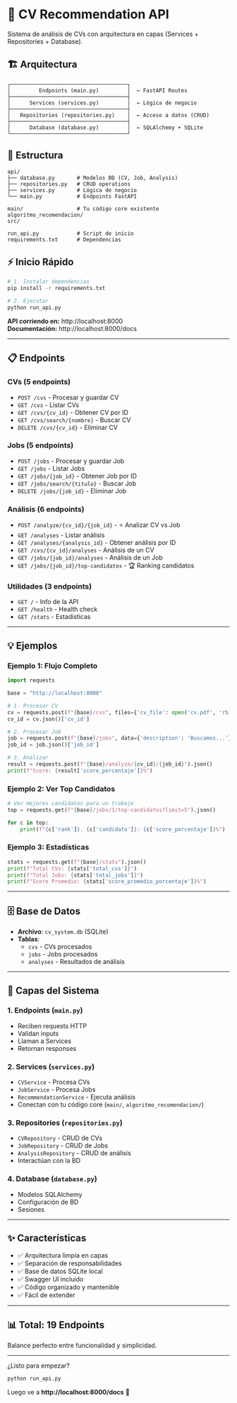 # 🎯 CV Recommendation API

Sistema de análisis de CVs con arquitectura en capas (Services + Repositories + Database).

## 🏗️ Arquitectura

```
┌─────────────────────────────────────┐
│         Endpoints (main.py)         │  ← FastAPI Routes
├─────────────────────────────────────┤
│      Services (services.py)         │  ← Lógica de negocio
├─────────────────────────────────────┤
│   Repositories (repositories.py)    │  ← Acceso a datos (CRUD)
├─────────────────────────────────────┤
│      Database (database.py)         │  ← SQLAlchemy + SQLite
└─────────────────────────────────────┘
```

## 📁 Estructura

```
api/
├── database.py       # Modelos BD (CV, Job, Analysis)
├── repositories.py   # CRUD operations
├── services.py       # Lógica de negocio
└── main.py           # Endpoints FastAPI

main/                 # Tu código core existente
algoritmo_recomendacion/
src/

run_api.py            # Script de inicio
requirements.txt      # Dependencias
```

## ⚡ Inicio Rápido

```bash
# 1. Instalar dependencias
pip install -r requirements.txt

# 2. Ejecutar
python run_api.py
```

**API corriendo en:** http://localhost:8000  
**Documentación:** http://localhost:8000/docs

---

## 📋 Endpoints

### **CVs** (5 endpoints)
- `POST /cvs` - Procesar y guardar CV
- `GET /cvs` - Listar CVs
- `GET /cvs/{cv_id}` - Obtener CV por ID
- `GET /cvs/search/{nombre}` - Buscar CV
- `DELETE /cvs/{cv_id}` - Eliminar CV

### **Jobs** (5 endpoints)
- `POST /jobs` - Procesar y guardar Job
- `GET /jobs` - Listar Jobs
- `GET /jobs/{job_id}` - Obtener Job por ID
- `GET /jobs/search/{titulo}` - Buscar Job
- `DELETE /jobs/{job_id}` - Eliminar Job

### **Análisis** (6 endpoints)
- `POST /analyze/{cv_id}/{job_id}` - ⭐ Analizar CV vs Job
- `GET /analyses` - Listar análisis
- `GET /analyses/{analysis_id}` - Obtener análisis por ID
- `GET /cvs/{cv_id}/analyses` - Análisis de un CV
- `GET /jobs/{job_id}/analyses` - Análisis de un Job
- `GET /jobs/{job_id}/top-candidatos` - 🏆 Ranking candidatos

### **Utilidades** (3 endpoints)
- `GET /` - Info de la API
- `GET /health` - Health check
- `GET /stats` - Estadísticas

---

## 💡 Ejemplos

### Ejemplo 1: Flujo Completo

```python
import requests

base = "http://localhost:8000"

# 1. Procesar CV
cv = requests.post(f"{base}/cvs", files={'cv_file': open('cv.pdf', 'rb')})
cv_id = cv.json()['cv_id']

# 2. Procesar Job
job = requests.post(f"{base}/jobs", data={'description': 'Buscamos...'})
job_id = job.json()['job_id']

# 3. Analizar
result = requests.post(f"{base}/analyze/{cv_id}/{job_id}").json()
print(f"Score: {result['score_porcentaje']}%")
```

### Ejemplo 2: Ver Top Candidatos

```python
# Ver mejores candidatos para un trabajo
top = requests.get(f"{base}/jobs/1/top-candidatos?limit=5").json()

for c in top:
    print(f"{c['rank']}. {c['candidato']}: {c['score_porcentaje']}%")
```

### Ejemplo 3: Estadísticas

```python
stats = requests.get(f"{base}/stats").json()
print(f"Total CVs: {stats['total_cvs']}")
print(f"Total Jobs: {stats['total_jobs']}")
print(f"Score Promedio: {stats['score_promedio_porcentaje']}%")
```

---

## 🗄️ Base de Datos

- **Archivo**: `cv_system.db` (SQLite)
- **Tablas**: 
  - `cvs` - CVs procesados
  - `jobs` - Jobs procesados
  - `analyses` - Resultados de análisis

---

## 🎯 Capas del Sistema

### 1. **Endpoints** (`main.py`)
- Reciben requests HTTP
- Validan inputs
- Llaman a Services
- Retornan responses

### 2. **Services** (`services.py`)
- `CVService` - Procesa CVs
- `JobService` - Procesa Jobs
- `RecommendationService` - Ejecuta análisis
- Conectan con tu código core (`main/`, `algoritmo_recomendacion/`)

### 3. **Repositories** (`repositories.py`)
- `CVRepository` - CRUD de CVs
- `JobRepository` - CRUD de Jobs
- `AnalysisRepository` - CRUD de análisis
- Interactúan con la BD

### 4. **Database** (`database.py`)
- Modelos SQLAlchemy
- Configuración de BD
- Sesiones

---

## ✨ Características

- ✅ Arquitectura limpia en capas
- ✅ Separación de responsabilidades
- ✅ Base de datos SQLite local
- ✅ Swagger UI incluido
- ✅ Código organizado y mantenible
- ✅ Fácil de extender

---

## 📊 Total: 19 Endpoints

Balance perfecto entre funcionalidad y simplicidad.

---

¿Listo para empezar? 

```bash
python run_api.py
```

Luego ve a **http://localhost:8000/docs** 🚀
